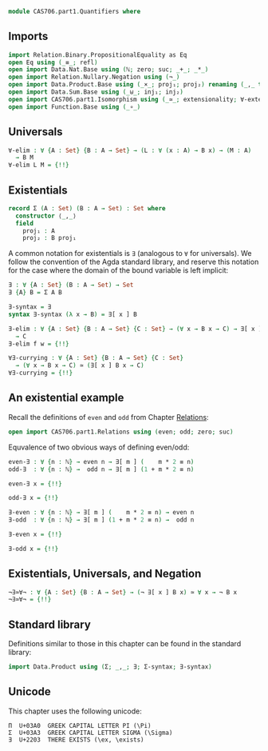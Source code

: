 ```agda
module CAS706.part1.Quantifiers where
```

## Imports

```agda
import Relation.Binary.PropositionalEquality as Eq
open Eq using (_≡_; refl)
open import Data.Nat.Base using (ℕ; zero; suc; _+_; _*_)
open import Relation.Nullary.Negation using (¬_)
open import Data.Product.Base using (_×_; proj₁; proj₂) renaming (_,_ to ⟨_,_⟩)
open import Data.Sum.Base using (_⊎_; inj₁; inj₂)
open import CAS706.part1.Isomorphism using (_≃_; extensionality; ∀-extensionality)
open import Function.Base using (_∘_)
```

## Universals

```agda
∀-elim : ∀ {A : Set} {B : A → Set} → (L : ∀ (x : A) → B x) → (M : A)
  → B M
∀-elim L M = {!!}
```

## Existentials

```agda
record Σ (A : Set) (B : A → Set) : Set where
  constructor ⟨_,_⟩
  field
    proj₁ : A
    proj₂ : B proj₁
```
A common notation for existentials is `∃` (analogous to `∀` for universals).
We follow the convention of the Agda standard library, and reserve this
notation for the case where the domain of the bound variable is left implicit:
```agda
∃ : ∀ {A : Set} (B : A → Set) → Set
∃ {A} B = Σ A B

∃-syntax = ∃
syntax ∃-syntax (λ x → B) = ∃[ x ] B

∃-elim : ∀ {A : Set} {B : A → Set} {C : Set} → (∀ x → B x → C) → ∃[ x ] B x
  → C
∃-elim f w = {!!}

∀∃-currying : ∀ {A : Set} {B : A → Set} {C : Set}
  → (∀ x → B x → C) ≃ (∃[ x ] B x → C)
∀∃-currying = {!!}
```

## An existential example

Recall the definitions of `even` and `odd` from
Chapter [Relations](/Relations/):
```agda
open import CAS706.part1.Relations using (even; odd; zero; suc)
```

Equvalence of two obvious ways of defining even/odd:
```agda
even-∃ : ∀ {n : ℕ} → even n → ∃[ m ] (    m * 2 ≡ n)
odd-∃  : ∀ {n : ℕ} →  odd n → ∃[ m ] (1 + m * 2 ≡ n)

even-∃ x = {!!}

odd-∃ x = {!!}

∃-even : ∀ {n : ℕ} → ∃[ m ] (    m * 2 ≡ n) → even n
∃-odd  : ∀ {n : ℕ} → ∃[ m ] (1 + m * 2 ≡ n) →  odd n

∃-even x = {!!}

∃-odd x = {!!}
```

## Existentials, Universals, and Negation

```agda
¬∃≃∀¬ : ∀ {A : Set} {B : A → Set} → (¬ ∃[ x ] B x) ≃ ∀ x → ¬ B x
¬∃≃∀¬ = {!!}
```

## Standard library

Definitions similar to those in this chapter can be found in the standard library:
```agda
import Data.Product using (Σ; _,_; ∃; Σ-syntax; ∃-syntax)
```

## Unicode

This chapter uses the following unicode:

    Π  U+03A0  GREEK CAPITAL LETTER PI (\Pi)
    Σ  U+03A3  GREEK CAPITAL LETTER SIGMA (\Sigma)
    ∃  U+2203  THERE EXISTS (\ex, \exists)
